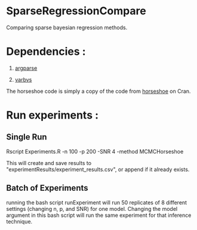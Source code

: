# SparseRegressionCompare
Comparing sparse bayesian regression methods. 

# Dependencies : 

1. [argparse](https://cran.r-project.org/web/packages/argparse/readme/README.html)

2. [varbvs](https://cran.r-project.org/web/packages/varbvs/index.html)


The horseshoe code is simply a copy of the code from [horseshoe](https://cran.r-project.org/web/packages/horseshoe/index.html) on Cran. 

# Run experiments : 
## Single Run
Rscript Experiments.R -n 100 -p 200 -SNR 4 -method MCMCHorseshoe


This will create and save results to "experimentResults/experiment_results.csv", or append if it already exists. 

## Batch of Experiments
running the bash script runExperiment will run 50 replicates of 8 different settings (changing n, p, and SNR) for one model. Changing the model argument in this bash script will run the same experiment for that inference technique. 
